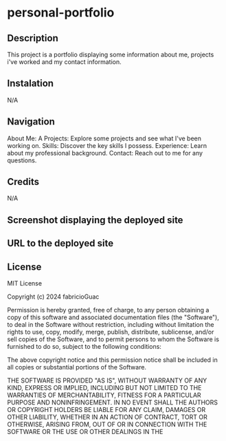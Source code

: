 # personal-portfolio

## Description

This project is a portfolio displaying some information about me, projects i've worked and my contact information.

## Instalation

N/A

## Navigation

About Me: A
Projects: Explore some projects and see what I've been working on.
Skills: Discover the key skills I possess.
Experience: Learn about my professional background.
Contact: Reach out to me for any questions.

## Credits

N/A

## Screenshot displaying the deployed site



## URL to the deployed site



## License

MIT License

Copyright (c) 2024 fabricioGuac

Permission is hereby granted, free of charge, to any person obtaining a copy
of this software and associated documentation files (the "Software"), to deal
in the Software without restriction, including without limitation the rights
to use, copy, modify, merge, publish, distribute, sublicense, and/or sell
copies of the Software, and to permit persons to whom the Software is
furnished to do so, subject to the following conditions:

The above copyright notice and this permission notice shall be included in all
copies or substantial portions of the Software.

THE SOFTWARE IS PROVIDED "AS IS", WITHOUT WARRANTY OF ANY KIND, EXPRESS OR
IMPLIED, INCLUDING BUT NOT LIMITED TO THE WARRANTIES OF MERCHANTABILITY,
FITNESS FOR A PARTICULAR PURPOSE AND NONINFRINGEMENT. IN NO EVENT SHALL THE
AUTHORS OR COPYRIGHT HOLDERS BE LIABLE FOR ANY CLAIM, DAMAGES OR OTHER
LIABILITY, WHETHER IN AN ACTION OF CONTRACT, TORT OR OTHERWISE, ARISING FROM,
OUT OF OR IN CONNECTION WITH THE SOFTWARE OR THE USE OR OTHER DEALINGS IN THE